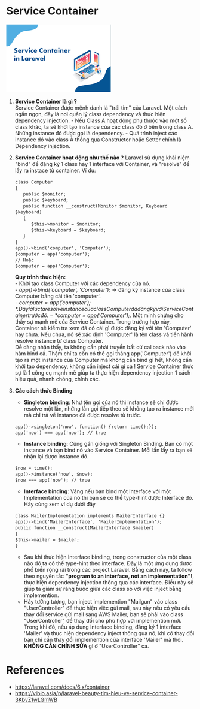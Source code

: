 # Service Container

![](images/service_container.png)

1. __Service Container là gì ?__    
	Service Container được mệnh danh là "trái tim" của Laravel. Một cách ngắn ngọn, đây là nơi quản lý class dependency và thực hiện dependency injection. 
		- Nếu Class A hoạt động phụ thuộc vào một số class khác, ta sẽ khởi tạo instance của các class đó ở bên trong class A. Những instance đó được gọi là dependency. 
		- Quá trình inject các instance đó vào class A thông qua Constructor hoặc Setter chính là Dependency injection. 

2. __Service Container hoạt động như thế nào ?__ 
	Laravel sử dụng khái niệm "bind" để đăng ký 1 class hay 1 interface với Container, và "resolve" để lấy ra instace từ container. Ví du:

	```
	class Computer
	{
       public $monitor;
       public $keyboard;
       public function __construct(Monitor $monitor, Keyboard $keyboard)
       {
          $this->monitor = $monitor;
          $this->keyboard = $keyboard;
       }
    }
    app()->bind('computer', 'Computer');
    $computer = app('computer');
    // Hoặc
    $computer = app('Computer');
    ```

    __Quy trình thực hiện:__   
    	- Khởi tạo class Computer với các dependency của nó.  
    	- *app()->bind('computer', 'Computer');* => đăng ký instance của class Computer bằng cái tên 'computer'.  
    	- *$computer = app('computer');* . Đây là lúc ta resolve instance của class Computer đã đăng ký với Service Container trước đó.  
    	- *$computer = app('Computer');*. Một minh chứng cho thấy sự mạnh mẽ của Service Container. Trong trường hợp này, Container sẽ kiểm tra xem đã có cái gì được đăng ký với tên 'Computer' hay chưa. Nếu chưa, nó sẽ xác định 'Computer' là tên class và tiến hành resolve instance từ class Computer.    
    Dễ dàng nhận thấy, ta không cần phải truyền bất cứ callback nào vào hàm bind cả. Thậm chí ta còn có thể gọi thẳng app('Computer') để khởi tạo ra một instance của Computer mà không cần bind gì hết, không cần khởi tạo dependency, không cần inject cái gì cả ! Service Container thực sự là 1 công cụ mạnh mẽ giúp ta thực hiện dependency injection 1 cách hiệu quả, nhanh chóng, chính xác.

3. __Các cách thức Binding__  
	- __Singleton binding__: Như tên gọi của nó thì instance sẽ chỉ được resolve một lần, những lần gọi tiếp theo sẽ không tạo ra instance mới mà chỉ trả về instance đã được resolve từ trước. 
	```
	app()->singleton('now', function() {return time();});
    app('now') === app('now'); // true
	```

	- __Instance binding__: Cũng gần giống với Singleton Binding. Bạn có một instance và bạn bind nó vào Service Container. Mỗi lần lấy ra bạn sẽ nhận lại được instance đó.
	```
	$now = time();
    app()->instance('now', $now);
    $now === app('now'); // true
    ```

    - __Interface binding__:  Vâng nếu bạn bind một Interface với một Implementation của nó thì bạn sẽ có thể type-hint được Interface đó. Hãy cùng xem ví dụ dưới đây
    ```
    class MailerImplementation implements MailerInterface {}
    app()->bind('MailerInterface', 'MailerImplementation');
    public function __construct(MailerInterface $mailer)
    {
    $this->mailer = $mailer;
    }
    ```
    - Sau khi thực hiện Interface binding, trong constructor của một class nào đó ta có thể type-hint theo interface. Đây là một ứng dụng được phổ biến rộng rãi trong các project Laravel. Bằng cách này, ta follow theo nguyên tắc  __"program to an interface, not an implementation"!__, thực hiện dependency injection thông qua các interface. Điều này sẽ giúp ta giảm sự ràng buộc giữa các class so với việc inject bằng implemention. 
    - Hãy tưởng tượng, bạn inject implemention "Mailgun" vào class "UserController" để thực hiện việc gửi mail, sau này nếu có yêu cầu thay đổi service gửi mail sang AWS Mailer, bạn sẽ phải vào class "UserController" để thay đổi cho phù hợp với implemention mới. Trong khi đó, nếu áp dụng Interface binding, đăng ký 1 interface 'Mailer' và thực hiện dependency inject thông qua nó, khi có thay đổi bạn chỉ cần thay đổi implemention của interface 'Mailer' mà thôi. __KHÔNG CẦN CHỈNH SỬA__ gì ở "UserController" cả. 

# References 
- https://laravel.com/docs/6.x/container  
- https://viblo.asia/p/laravel-beauty-tim-hieu-ve-service-container-3KbvZ1wLGmWB  












